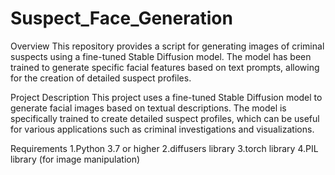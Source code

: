 # Suspect_Face_Generation

Overview
This repository provides a script for generating images of criminal suspects using a fine-tuned Stable Diffusion model. The model has been trained to generate specific facial features based on text prompts, allowing for the creation of detailed suspect profiles.

Project Description
This project uses a fine-tuned Stable Diffusion model to generate facial images based on textual descriptions. The model is specifically trained to create detailed suspect profiles, which can be useful for various applications such as criminal investigations and visualizations.

Requirements
1.Python 3.7 or higher
2.diffusers library
3.torch library
4.PIL library (for image manipulation)

